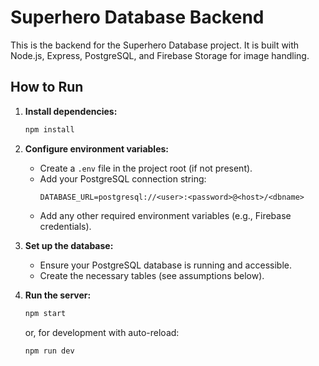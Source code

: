 # Superhero Database Backend

This is the backend for the Superhero Database project. It is built with Node.js, Express, PostgreSQL, and Firebase Storage for image handling.

## How to Run

1. **Install dependencies:**
   ```sh
   npm install
   ```

2. **Configure environment variables:**
   - Create a `.env` file in the project root (if not present).
   - Add your PostgreSQL connection string:
     ```
     DATABASE_URL=postgresql://<user>:<password>@<host>/<dbname>
     ```
   - Add any other required environment variables (e.g., Firebase credentials).

3. **Set up the database:**
   - Ensure your PostgreSQL database is running and accessible.
   - Create the necessary tables (see assumptions below).

4. **Run the server:**
   ```sh
   npm start
   ```
   or, for development with auto-reload:
   ```sh
   npm run dev
   ```



